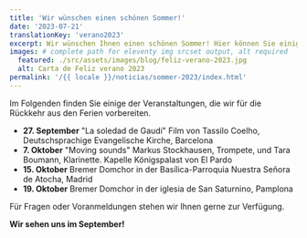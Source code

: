 ```yaml
---
title: 'Wir wünschen einen schönen Sommer!'
date: '2023-07-21'
translationKey: 'verano2023'
excerpt: Wir wünschen Ihnen einen schönen Sommer! Hier können Sie einige der Veranstaltungen sehen, die wir für die Rückkehr aus den Ferien vorbereiten.
images: # complete path for eleventy img srcset output, alt required
  featured: ./src/assets/images/blog/feliz-verano-2023.jpg
  alt: Carta de Feliz verano 2023
permalink: '/{{ locale }}/noticias/sommer-2023/index.html'
---
```


Im Folgenden finden Sie einige der Veranstaltungen, die wir für die Rückkehr aus den Ferien vorbereiten.

- **27. September** "La soledad de Gaudí" Film von Tassilo Coelho, Deutschsprachige Evangelische Kirche, Barcelona
- **7. Oktober** "Moving sounds" Markus Stockhausen, Trompete, und Tara Boumann, Klarinette. Kapelle Königspalast von El Pardo
- **15. Oktober** Bremer Domchor in der Basílica-Parroquia Nuestra Señora de Atocha, Madrid
- **19. Oktober** Bremer Domchor in der iglesia de San Saturnino, Pamplona

Für Fragen oder Voranmeldungen stehen wir Ihnen gerne zur Verfügung.

**Wir sehen uns im September!**
